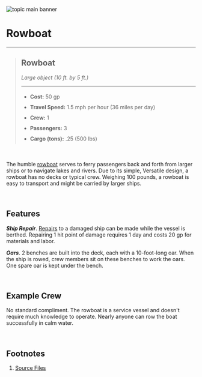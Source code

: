 ﻿<!-- Rowboat -->
<!-- vehicles -->

<!-- Reference URLS -->
[Repo Files]: https://github.com/Tougher-Together-DnD/default-game-assets/tree/main/characters/vehicles/rowboat "Tougher Together Files"
[Item Link]: https://app.roll20.net/compendium/dnd5e/Items%3ABallista?sharedCompendium=11505718#toc_2

<!-- Images -->
[Main Banner]: https://raw.githubusercontent.com/Tougher-Together-DnD/default-game-assets/main/character-sheets/vehicles/rowboat/images/main-banner.png "topic main banner"

<style>
/* CSS style for NaturalCrit Homebrew render. */
.phb#p1{ text-align:left; }
.phb#p1:after{ display:none; }
.phb p+p { margin-top:.2em; }
.phb blockquote { margin-top:1em; margin-bottom:2em; }
.phb h1, .phb h2, .phb h3, .phb h4, sup, span { color:#006699; }
span { font-weight:bold; }
ul li { line-height:2; }
.phb table tbody tr td { border:1px solid #1C6EA4; text-align:left; }
th:empty { display:none; }
</style>

![][Main Banner]

# Rowboat
___
> ## Rowboat
>*Large object (10 ft. by 5 ft.)*
>___
> - **Cost:** 50 gp
> - **Travel Speed:** 1.5 mph per hour (36 miles per day)
> - **Crew:** 1
> - **Passengers:** 3
> - **Cargo (tons):** .25 (500 lbs)

<br>

The humble [rowboat][Item Link] serves to ferry passengers back and forth from larger ships or to navigate lakes and rivers. Due to its simple, Versatile design, a rowboat has no decks or typical crew. Weighing 100 pounds, a rowboat is easy to transport and might be carried by larger ships.

<br>

## Features
***Ship Repair***. [Repairs](https://app.roll20.net/compendium/dnd5e/Infernal%20War%20Machines%20Rules#h-Repairs) to a damaged ship can be made while the vessel is berthed. Repairing 1 hit point of damage requires 1 day and costs 20 gp for materials and labor.

***Oars***. 2 benches are built into the deck, each with a 10-foot-long oar. When the ship is rowed, crew members sit on these benches to work the oars. One spare oar is kept under the bench.

<br>

## Example Crew
No standard compliment. The rowboat is a service vessel and doesn't require much knowledge to operate. Nearly anyone can row the boat successfully in calm water.

<br>

## Footnotes
1. [Source Files][Repo Files]